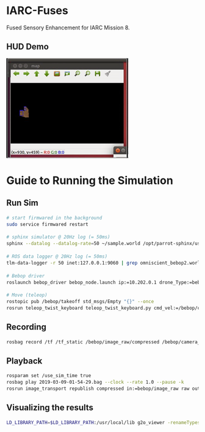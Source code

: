 # IARC-Fuses

Fused Sensory Enhancement for IARC Mission 8.

## HUD Demo

![hud](figs/hud.gif)

# Guide to Running the Simulation

## Run Sim

```bash
# start firmwared in the background
sudo service firmwared restart

# sphinx simulator @ 20Hz log (= 50ms)
sphinx --datalog --datalog-rate=50 ~/sample.world /opt/parrot-sphinx/usr/share/sphinx/drones/bebop2.drone::stolen_interface=''::pose="0 0 0.2 0 0 1.679"

# ROS data logger @ 20Hz log (= 50ms)
tlm-data-logger -r 50 inet:127.0.0.1:9060 | grep omniscient_bebop2.worldTemperature -B 23 | rosrun iarc_fuses sphinx_logger 

# Bebop driver
roslaunch bebop_driver bebop_node.launch ip:=10.202.0.1 drone_Type:=bebop2 camera_info_url:="package://bebop_driver/data/bebop2_camera_calib.yaml"

# Move (teleop)
rostopic pub /bebop/takeoff std_msgs/Empty "{}" --once 
rosrun teleop_twist_keyboard teleop_twist_keyboard.py cmd_vel:=/bebop/cmd_vel
```

## Recording

```bash
rosbag record /tf /tf_static /bebop/image_raw/compressed /bebop/camera_info
```

## Playback

```bash
rosparam set /use_sim_time true
rosbag play 2019-03-09-01-54-29.bag --clock --rate 1.0 --pause -k
rosrun image_transport republish compressed in:=bebop/image_raw raw out:=bebop/image_raw
```

## Visualizing the results

```bash
LD_LIBRARY_PATH=$LD_LIBRARY_PATH:/usr/local/lib g2o_viewer -renameTypes VERTEX_SE3:EXPMAP=VERTEX_SE3:QUAT,VERTEX_XYZ=VERTEX_TRACKXYZ -typeslib /usr/local/lib/libg2o_types_sba.so -typeslib /usr/local/lib/libg2o_types_slam3d.so -typeslib /usr/local/lib/libg2o_types_data.so /tmp/ba.g2o
```

